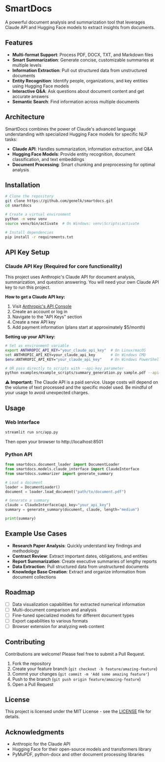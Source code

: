 # SmartDocs

A powerful document analysis and summarization tool that leverages Claude API and Hugging Face models to extract insights from documents.



## Features

- **Multi-format Support**: Process PDF, DOCX, TXT, and Markdown files
- **Smart Summarization**: Generate concise, customizable summaries at multiple levels
- **Information Extraction**: Pull out structured data from unstructured documents
- **Entity Recognition**: Identify people, organizations, and key entities using Hugging Face models
- **Interactive Q&A**: Ask questions about document content and get accurate answers
- **Semantic Search**: Find information across multiple documents

## Architecture

SmartDocs combines the power of Claude's advanced language understanding with specialized Hugging Face models for specific NLP tasks:

- **Claude API**: Handles summarization, information extraction, and Q&A
- **Hugging Face Models**: Provide entity recognition, document classification, and text embeddings
- **Document Processing**: Smart chunking and preprocessing for optimal analysis

## Installation

```bash
# Clone the repository
git clone https://github.com/genelk/smartdocs.git
cd smartdocs

# Create a virtual environment
python -m venv venv
source venv/bin/activate  # On Windows: venv\Scripts\activate

# Install dependencies
pip install -r requirements.txt
```

## API Key Setup

### Claude API Key (Required for core functionality)

This project uses Anthropic's Claude API for document analysis, summarization, and question answering. You will need your own Claude API key to run this project.

**How to get a Claude API key:**

1. Visit [Anthropic's API Console](https://console.anthropic.com)
2. Create an account or log in
3. Navigate to the "API Keys" section
4. Create a new API key
5. Add payment information (plans start at approximately $5/month)

**Setting up your API key:**

```bash
# Set as environment variable
export ANTHROPIC_API_KEY="your_claude_api_key"  # On Linux/macOS
set ANTHROPIC_API_KEY=your_claude_api_key       # On Windows CMD
$env:ANTHROPIC_API_KEY="your_claude_api_key"    # On Windows PowerShell

# OR pass directly to scripts with --api-key parameter
python examples/example_scripts/summary_generation.py sample.pdf --api-key your_claude_api_key
```

⚠️ **Important:** The Claude API is a paid service. Usage costs will depend on the volume of text processed and the specific model used. Be mindful of your usage to avoid unexpected charges.

## Usage

### Web Interface

```bash
streamlit run src/app.py
```

Then open your browser to http://localhost:8501

### Python API

```python
from smartdocs.document_loader import DocumentLoader
from smartdocs.models.claude_interface import ClaudeInterface
from smartdocs.summarizer import generate_summary

# Load a document
loader = DocumentLoader()
document = loader.load_document("path/to/document.pdf")

# Generate a summary
claude = ClaudeInterface(api_key="your_api_key")
summary = generate_summary(document, claude, length="medium")

print(summary)
```

## Example Use Cases

- **Research Paper Analysis**: Quickly understand key findings and methodology
- **Contract Review**: Extract important dates, obligations, and entities
- **Report Summarization**: Create executive summaries of lengthy reports
- **Data Extraction**: Pull structured data from unstructured documents
- **Knowledge Base Creation**: Extract and organize information from document collections

## Roadmap

- [ ] Data visualization capabilities for extracted numerical information
- [ ] Multi-document comparison and analysis
- [ ] Fine-tuned specialized models for different document types
- [ ] Export capabilities to various formats
- [ ] Browser extension for analyzing web content

## Contributing

Contributions are welcome! Please feel free to submit a Pull Request.

1. Fork the repository
2. Create your feature branch (`git checkout -b feature/amazing-feature`)
3. Commit your changes (`git commit -m 'Add some amazing feature'`)
4. Push to the branch (`git push origin feature/amazing-feature`)
5. Open a Pull Request

## License

This project is licensed under the MIT License - see the [LICENSE](LICENSE) file for details.

## Acknowledgments

- Anthropic for the Claude API
- Hugging Face for their open-source models and transformers library
- PyMuPDF, python-docx and other document processing libraries
